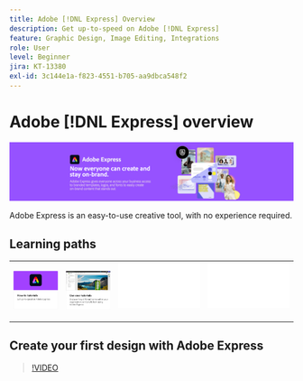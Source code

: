 ```yaml
---
title: Adobe [!DNL Express] Overview
description: Get up-to-speed on Adobe [!DNL Express]
feature: Graphic Design, Image Editing, Integrations
role: User
level: Beginner
jira: KT-13380
exl-id: 3c144e1a-f823-4551-b705-aa9dbca548f2
---
```

# Adobe [!DNL Express] overview

![Express Hero Image](../assets/Express.png)

Adobe Express is an easy-to-use creative tool, with no experience required. 

## Learning paths

<table style="table-layout:fixed">
<tr>
   <td>
      <a href="overview-express-how-to.md">
         <img alt="Adobe Express How-to Tutorials" src="assets/how-to-tutorials.png" />
      </a>
  </td>
  <td>
      <a href="overview-express-use-case-tutorials.md">
         <img alt="Adobe Express-use-case tutorials" src="assets/use-case-tutorials.png" />
      </a>
   </td>
   <td>
    <img alt="Spacer" src="../assets/Whitespacer.png" />
    <div>
    <br>
  </td>
  <td>
    <img alt="Spacer" src="../assets/Whitespacer.png" />
    <div>
    <br>
  </td>
</tr>
</table>

## Create your first design with Adobe Express

>[!VIDEO](https://video.tv.adobe.com/v/3420225?quality=12&learn=on&hidetitle=true)
